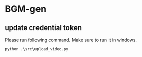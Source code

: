 # BGM-gen

## update credential token
Please run following command. Make sure to run it in windows.
```
python .\src\upload_video.py
```
